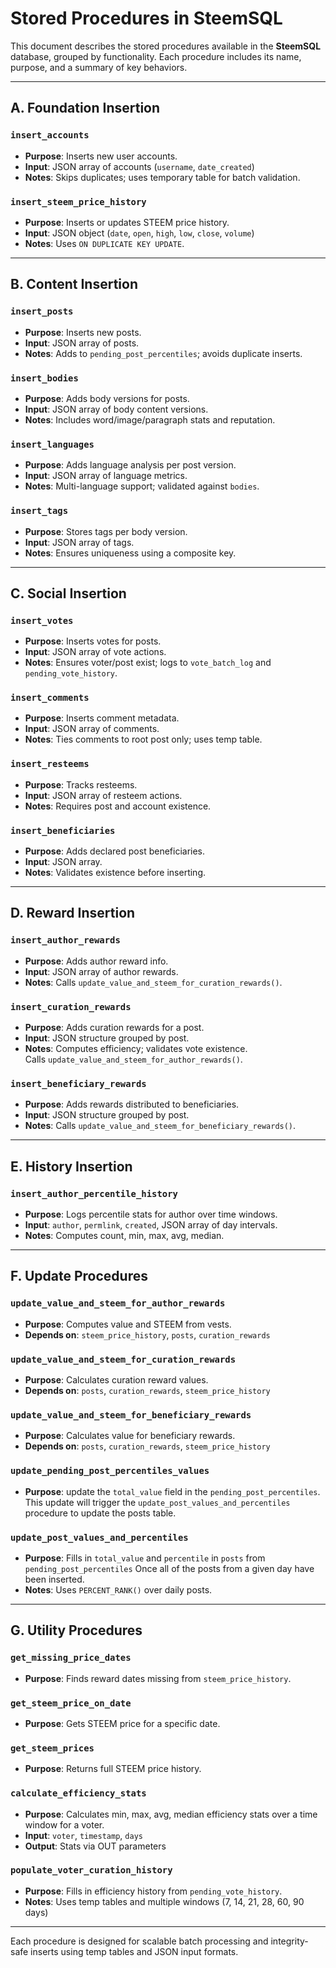 # Stored Procedures in SteemSQL

This document describes the stored procedures available in the **SteemSQL** database, grouped by functionality. Each procedure includes its name, purpose, and a summary of key behaviors.

---

## A. Foundation Insertion

### `insert_accounts`

- **Purpose**: Inserts new user accounts.
- **Input**: JSON array of accounts (`username`, `date_created`)
- **Notes**: Skips duplicates; uses temporary table for batch validation.

### `insert_steem_price_history`

- **Purpose**: Inserts or updates STEEM price history.
- **Input**: JSON object (`date`, `open`, `high`, `low`, `close`, `volume`)
- **Notes**: Uses `ON DUPLICATE KEY UPDATE`.

---

## B. Content Insertion

### `insert_posts`

- **Purpose**: Inserts new posts.
- **Input**: JSON array of posts.
- **Notes**: Adds to `pending_post_percentiles`; avoids duplicate inserts.

### `insert_bodies`

- **Purpose**: Adds body versions for posts.
- **Input**: JSON array of body content versions.
- **Notes**: Includes word/image/paragraph stats and reputation.

### `insert_languages`

- **Purpose**: Adds language analysis per post version.
- **Input**: JSON array of language metrics.
- **Notes**: Multi-language support; validated against `bodies`.

### `insert_tags`

- **Purpose**: Stores tags per body version.
- **Input**: JSON array of tags.
- **Notes**: Ensures uniqueness using a composite key.

---

## C. Social Insertion

### `insert_votes`

- **Purpose**: Inserts votes for posts.
- **Input**: JSON array of vote actions.
- **Notes**: Ensures voter/post exist; logs to `vote_batch_log` and `pending_vote_history`.

### `insert_comments`

- **Purpose**: Inserts comment metadata.
- **Input**: JSON array of comments.
- **Notes**: Ties comments to root post only; uses temp table.

### `insert_resteems`

- **Purpose**: Tracks resteems.
- **Input**: JSON array of resteem actions.
- **Notes**: Requires post and account existence.

### `insert_beneficiaries`

- **Purpose**: Adds declared post beneficiaries.
- **Input**: JSON array.
- **Notes**: Validates existence before inserting.

---

## D. Reward Insertion

### `insert_author_rewards`

- **Purpose**: Adds author reward info.
- **Input**: JSON array of author rewards.
- **Notes**: Calls `update_value_and_steem_for_curation_rewards()`.

### `insert_curation_rewards`

- **Purpose**: Adds curation rewards for a post.
- **Input**: JSON structure grouped by post.
- **Notes**: Computes efficiency; validates vote existence. Calls `update_value_and_steem_for_author_rewards()`.

### `insert_beneficiary_rewards`

- **Purpose**: Adds rewards distributed to beneficiaries.
- **Input**: JSON structure grouped by post.
- **Notes**: Calls `update_value_and_steem_for_beneficiary_rewards()`.

---

## E. History Insertion

### `insert_author_percentile_history`

- **Purpose**: Logs percentile stats for author over time windows.
- **Input**: `author`, `permlink`, `created`, JSON array of day intervals.
- **Notes**: Computes count, min, max, avg, median.

---

## F. Update Procedures

### `update_value_and_steem_for_author_rewards`

- **Purpose**: Computes value and STEEM from vests.
- **Depends on**: `steem_price_history`, `posts`, `curation_rewards`

### `update_value_and_steem_for_curation_rewards`

- **Purpose**: Calculates curation reward values.
- **Depends on**: `posts`, `curation_rewards`, `steem_price_history`

### `update_value_and_steem_for_beneficiary_rewards`

- **Purpose**: Calculates value for beneficiary rewards.
- **Depends on**: `posts`, `curation_rewards`, `steem_price_history`

### `update_pending_post_percentiles_values`

- **Purpose**: update the `total_value` field in the `pending_post_percentiles`. This update will trigger the `update_post_values_and_percentiles` procedure to update the posts table.

### `update_post_values_and_percentiles`

- **Purpose**: Fills in `total_value` and `percentile` in `posts` from `pending_post_percentiles` Once all of the posts from a given day have been inserted.
- **Notes**: Uses `PERCENT_RANK()` over daily posts.

---

## G. Utility Procedures

### `get_missing_price_dates`

- **Purpose**: Finds reward dates missing from `steem_price_history`.

### `get_steem_price_on_date`

- **Purpose**: Gets STEEM price for a specific date.

### `get_steem_prices`

- **Purpose**: Returns full STEEM price history.

### `calculate_efficiency_stats`

- **Purpose**: Calculates min, max, avg, median efficiency stats over a time window for a voter.
- **Input**: `voter`, `timestamp`, `days`
- **Output**: Stats via OUT parameters

### `populate_voter_curation_history`

- **Purpose**: Fills in efficiency history from `pending_vote_history`.
- **Notes**: Uses temp tables and multiple windows (7, 14, 21, 28, 60, 90 days)

---

Each procedure is designed for scalable batch processing and integrity-safe inserts using temp tables and JSON input formats.

